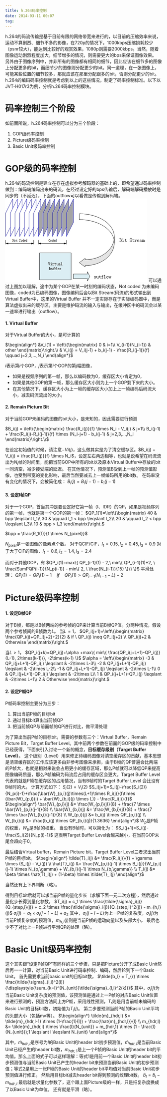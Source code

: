 ```yaml
---
title: h.264码率控制
date: 2014-03-11 00:07
tag: 
---
```


h.264的码流传输是基于目前有限的网络带宽来进行的，以目前的压缩效率来说，运动不算剧烈、细节不多的影像，在720p的情况下，1000kbps压缩损耗较少（psnr较大），能达到比较好的观赏效果，1080p则需要2000kbps。当然，随着图像运动剧烈程度加大，细节增多的情况，则需要更大的bps来保证图像效果。
另外由于图像序列中，并非所有的图像都有相同的细节，因此应该在细节多的图像上分配更多的bit，而细节少的图像则分配更少的bit。同一道理，在一张图像上，可能某些位置的细节较多，那就应该在那里分配跟多的bit，否则分配更少的bit。
h.264的编码码率控制就是考虑到以上的这些情况，制定了码率控制标准。以下以JVT-H017r3为例，分析h.264码率控制模块。


# 码率控制三个阶段
如前面所说，h.264码率控制可以分为三个阶段：

1. GOP级码率控制
2. Picture级码率控制
3. Basic Unit级码率控制



# GOP级的码率控制
h.264的码流控制是建立在存在虚拟参考解码器的基础上的，即希望通过码率控制做到：编码端编码出来的码流，在经过设定好的bps传输后，解码端解码播放时是同步的（不延迟），下面的outflow可以看做是传输到解码端。
![](2014-03-11-h.264码率控制/102057529225026.jpg)
可以通过上图加以理解，途中为某个GOP在某一时刻的编码状态，Not coded 为未编码图像，coded为已编码图像，图像编码后会以Bit Stream(码流)的形式输出到Virtual Buffer中，这里的Virtual Buffer 并不一定实际存在于实际编码器中，而是算法虚拟出来的缓存区，主要是维护码流的输入与输出，在缓冲区中的码流会以某一速率进行输出（outflow）。


#### 1. Virtual Buffer
对于Virtual Buffer的大小，是可计算的

$\begin{align*}
&V_i(1) = \left\{\begin{matrix}
0 & i=1\\
V_{i-1}(N_{i-1}) & other
\end{matrix}\right.\\
& V_i(j) = V_i(j-1) + b_i(j-1) - \frac{R_i(j-1)}{f} \qquad j=2,3,...,N_i
\end{align*}$

$i$表示第$i$个GOP，$j$表示第$i$个GOP的第$j$幅图像，

* 如果是视频序列的第一帧，那么以编码数为$0$，缓存区大小肯定为$0$，
* 如果是其他GOP的第一帧，那么缓存区大小则为上一个GOP剩下来的大小。
* 在其他情况下，缓存区大小为上一帧的缓存区大小加上上一帧编码后码流大小，减去码流流出的大小。



#### 2. Remain Picture Bit
对于当前GOP未编码的图像的bit大小，是未知的，因此需要进行预测

$B_i(j) = \left\{\begin{matrix}
\frac{R_i(j)}{f} \times N_i - V_i(j) & j=1\\
B_i(j-1) + \frac{R_i(j)-R_i(j-1)}{f} \times (N_i-j+1) - b_i(j-1) & j=2,3,...,N_i
\end{matrix}\right.\\$

在设定初始值的时候，请注意$-Vi(j)$，这么做其实是为了清空缓存区。$B_i(j) + V_i(j) = \frac{R_i(j)}{f} \times N_i$，设定左右两边相等，也就是说希望在码流流出为$N_i$帧的时间里，能把当前GOP中所有的bit以及原本Virtual Buffer中存放的bit一同清空，减少接受端的延迟。
在其他情况下，预测值B受到上一帧的预测值影像，也受到带宽的变化影响，最后当然要减去上一帧编码所用的bit数。
在码率没有变化的情况下，会被简化成：
$B_i(j) = B_i(j-1) - b_i(j-1)$


#### 3. 设定I帧QP
对于一个GOP，首当其冲是要设定好它第一帧（I、IDR）的QP，如果是视频序列的第一帧，也就是第一个GOP的第一帧：
$QP_1(1)=\left\{\begin{matrix}
40 & bpp \leqslant l_1\\
30 & \qquad l_1 < bpp \leqslant l_2\\
20 & \qquad l_2 < bpp \leqslant l_3\\
10 & bpp > l_3
\end{matrix}\right.$

$bpp = \frac{R_1(1)}{f \times N_{pixel}}$

$N_{pixel}$是一张图像的像素点个数。
对于QCIF/CIF，$l_1=0.15, l_2=0.45, l_3=0.9$
对于大于CIF的图像，$l_1=0.6, l_2=1.4, l_3=2.4$

而对于其他GOP，有
$QP_i(1)=max\{ QP_{i-1}(1) - 2,\ min\{ QP_{i-1}(1)+2, \ \frac{SumPQP(i-1)}{N_p(i-1)} - min\{ 2, \ \frac{N_{i-1}}{15} \}\} \}$
平滑处理：
$QP_i(1) = QP_i(1)-1 \quad if \quad QP_i(1) > QP_{i-1}(N_{i-1}-L)-2$


# **Picture级码率控制**

#### 1. 设定B帧QP
对于B帧，都是以B帧两端的参考帧的QP来计算当前B帧QP值。分两种情况，假设两个参考帧间的B帧数为$L$。
当$L = 1$，
$QP_i(j+1)=\left\{\begin{matrix}
\frac{QP_i(j)+QP_i(j+2)+2}{2} & if \ QP_i(j) \neq QP_i(j+2) \\
QP_i(j)+2 & Otherwise
\end{matrix}\right.$

当$L > 1$，
$QP_i(j+k)=QP_i(j)+\alpha +max\{ min\{ \frac{QP_i(j+L+1)-QP_i(j)}{L-1}, 2\times(k-1)\}, -2\times(k-1) \}$
$\alpha = \left\{\begin{matrix}
-3 & QP_i(j+L+1)-QP_i(j) \leqslant & -2\times L-3\\
-2 & QP_i(j+L+1)-QP_i(j) \leqslant & -2\times L-2\\
-1 & QP_i(j+L+1)-QP_i(j) \leqslant & -2\times L-1\\
0 & QP_i(j+L+1)-QP_i(j) \leqslant & -2\times L\\
1 & QP_i(j+L+1)-QP_i(j) \leqslant & -2\times L+1\\
2 & Otherwise
\end{matrix}\right.$


#### 2. 设定P帧QP
P帧码率控制主要分为三步：

1. 算出当前P帧的目标bit
2. 通过目标bit算出当前帧QP
3. 把当前帧QP与前面帧的QP进行对比，做平滑处理

为了算出当前P帧的目标bit，需要的参数有三个：Virtual Buffer，Remain Picture Bit，Target Buffer Level。其中前两个参数在前面的GOP级的码率控制中已经获得，下面来引入讨论一个新的概念，**目标缓存级别（Target Buffer Level）**。
这个级别（Level）用来修正待编码图像对清空缓存区的贡献，基本思想是清空缓存区的工作应该更多由非参考图像来承担，由于B帧的QP普遍会比两端的P帧大，也就是相对来说会占用更小的缓存区域，那么P帧就可以降低QP来提高图像编码质量，那么P帧编码为码流后占用的缓存区会更大。Target Buffer Level 代表的就是P帧在缓存区的占用情况，当有B帧时的Target Buffer Level 会比没有B帧时的大。
计算方式如下：
$S_i(2)=V_i(2)$
$S_i(j+1)=S_i(j)-\frac{S_i(2)}{N_p(i)-1}+\frac{\bar{W}_{p,i}(j)\times(L+1)\times R_i(j)}{f\times (\bar{W}_{p,i}(j) + \bar{W}_{b,i}(j) \times L)} - \frac{R_i(j)}{f}$
$\begin{align*}
\bar{W}_{p,i}(j) &= \frac{W_{p,i}(j)}{8} + \frac{7 \times \bar{W}_{p,i}(j-1)}{8} \\
\bar{W}_{b,i}(j) &= \frac{W_{b,i}(j)}{8} + \frac{7 \times \bar{W}_{b,i}(j-1)}{8} \\
W_{p,i}(j) &= b_i(j) \times QP_{p,i}(j) \\
W_{b,i}(j) &= \frac{b_i(j) \times QP_{b,i}(j)}{1.3636}
\end{align*}$
$W_p$是P帧的权重，$W_b$是B帧的权重。
当没有B帧时，可以简化为：
$S_i(j+1)=S_i(j)-\frac{S_i(2)}{N_p(i)-1}$
这表明Target Buffer Level会越来越小，在当前GOP末尾会趋向于$0$。

最后结合Virtual buffer，Remain Picture bit，Target Buffer Level三者求出当前P帧的目标bit。
$\begin{align*}
\tilde{T}_i(j) &= \frac{R_i(j)}{f} + \gamma \times (S_i(j) - V_i(j)) \\
\hat{T}_i(j) &= \frac{W_{p,i}(j-1) \times B_i(j)}{W_{p,i}(j-1) \times N_{p,\gamma} + W_{b,i}(j-1) \times N_{b,\gamma}} \\
T_i(j) &= \beta \times \hat{T}_i(j) + (1-\beta) \times \tilde{T}_i(j)
\end{align*}$

当然还有上下界判断（略）。

得到目标bit后就可以求当前P帧的量化步长（求解下面一元二次方程），然后通过量化步长得到量化参数，
$T_i(j) = c_1 \times \frac{\tilde{\sigma}_i(j)}{Q_{step,i}(j)} + c_2 \times \frac{\tilde{\sigma}_i(j)}{Q_{step,i}^2(j)} - m_{h,i}(j)$
$\tilde{\sigma}_i(j) = a_1 \times \sigma_i(j-1-L) + a_2$
其中，$\sigma_i(j-l-L)$为上一P帧的复杂度，$\tilde{\sigma}_i(j)$为当前P帧复杂度的预测值，$m_{h,i}(j)$则是当前P帧的运动向量以及头部大小。
最后也少不了对比上一P帧进行平滑QP的处理（略）。


# **Basic Unit级码率控制**
这个其实跟“设定P帧QP”有同样的三个步骤，只是把Picture分开了成Basic Unit然后再一一计算，对当前Basic Unit进行码率控制、编码，然后轮到下一个Basic Unit。
首先需要求当前basic unit的目标bit数，
$\tilde{b_l} = T_{r} \times \frac{\tilde{\sigma}_{l,i}^2(l)}{\displaystyle{\sum_{k=l}^{N_{unit}}\tilde{\sigma}_{l,i}^2(k)}}$
其中，$\tilde{\sigma}_i(j)$为当前Basic Unit复杂度的预测值，该预测值是通过上一P帧的对应Basic Unit位置来进行预测的，预测方法同上方P帧，采用线性预测，$T_{r}$则是用当前帧未编码的Basic Unit的目标bit数，初始值为$T_i(j)$。
第二步要预测当前P帧的Basic Unit平均的头部大小（包括mv等）。
$\begin{align*}
\tilde{m}_{hdr,l} &= \tilde{m}_{hdr,l-1} \times (1-\frac{1}{l}) + \frac{\hat{m}_{hdr,l}}{l} \\
m_{hdr,l} &= \tilde{m}_{hdr,l} \times \frac{l}{N_{unit}} + m_{hdr,1} \times (1 - \frac{l}{N_{unit}});1 \leqslant l \leqslant N_{unit}
\end{align*}$

其中，$\tilde{m}_{hdr,l}$是序号为$l$的Basic Unit的header bit初步预测值，$\hat{m}_{hdr,l}$是当前Basic Unit已经产生的header bit数，$m_{hdr,1}$是上一个P帧的Basic Unit的header bit的平均值。那么上面的式子可以这样理解：等式1是用前一个Basic Unit的header bit初步预测值与当前Basic Unit已产生的header bit来预测当前Basic Unit的初步预测值；等式2是用上一张P帧的Basic Unit的header bit平均值对当前Basic Unit初步预测值进行修正。
然后用目标bit减去header bit得到预测的纹理bit数。
$\hat{b}_l = \tilde{b}_l - m_{hdr,l}$
最后就是求量化参数了，这个跟上面Picture级的一样，只是把复杂度换成了以Basic Unit为单位。
还有就是平滑（略）。












